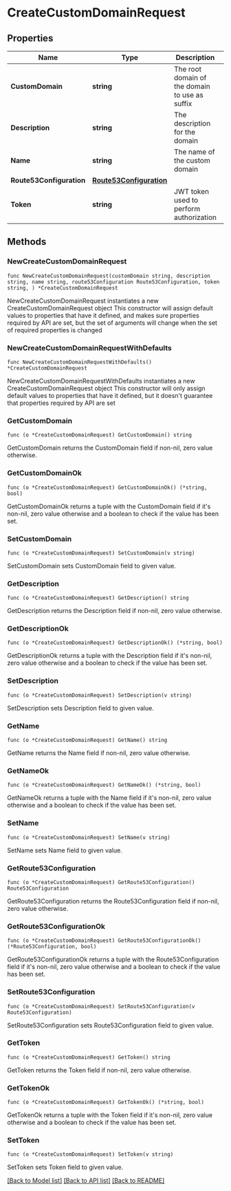 # CreateCustomDomainRequest

## Properties

Name | Type | Description | Notes
------------ | ------------- | ------------- | -------------
**CustomDomain** | **string** | The root domain of the domain to use as suffix | 
**Description** | **string** | The description for the domain | 
**Name** | **string** | The name of the custom domain | 
**Route53Configuration** | [**Route53Configuration**](Route53Configuration.md) |  | 
**Token** | **string** | JWT token used to perform authorization | 

## Methods

### NewCreateCustomDomainRequest

`func NewCreateCustomDomainRequest(customDomain string, description string, name string, route53Configuration Route53Configuration, token string, ) *CreateCustomDomainRequest`

NewCreateCustomDomainRequest instantiates a new CreateCustomDomainRequest object
This constructor will assign default values to properties that have it defined,
and makes sure properties required by API are set, but the set of arguments
will change when the set of required properties is changed

### NewCreateCustomDomainRequestWithDefaults

`func NewCreateCustomDomainRequestWithDefaults() *CreateCustomDomainRequest`

NewCreateCustomDomainRequestWithDefaults instantiates a new CreateCustomDomainRequest object
This constructor will only assign default values to properties that have it defined,
but it doesn't guarantee that properties required by API are set

### GetCustomDomain

`func (o *CreateCustomDomainRequest) GetCustomDomain() string`

GetCustomDomain returns the CustomDomain field if non-nil, zero value otherwise.

### GetCustomDomainOk

`func (o *CreateCustomDomainRequest) GetCustomDomainOk() (*string, bool)`

GetCustomDomainOk returns a tuple with the CustomDomain field if it's non-nil, zero value otherwise
and a boolean to check if the value has been set.

### SetCustomDomain

`func (o *CreateCustomDomainRequest) SetCustomDomain(v string)`

SetCustomDomain sets CustomDomain field to given value.


### GetDescription

`func (o *CreateCustomDomainRequest) GetDescription() string`

GetDescription returns the Description field if non-nil, zero value otherwise.

### GetDescriptionOk

`func (o *CreateCustomDomainRequest) GetDescriptionOk() (*string, bool)`

GetDescriptionOk returns a tuple with the Description field if it's non-nil, zero value otherwise
and a boolean to check if the value has been set.

### SetDescription

`func (o *CreateCustomDomainRequest) SetDescription(v string)`

SetDescription sets Description field to given value.


### GetName

`func (o *CreateCustomDomainRequest) GetName() string`

GetName returns the Name field if non-nil, zero value otherwise.

### GetNameOk

`func (o *CreateCustomDomainRequest) GetNameOk() (*string, bool)`

GetNameOk returns a tuple with the Name field if it's non-nil, zero value otherwise
and a boolean to check if the value has been set.

### SetName

`func (o *CreateCustomDomainRequest) SetName(v string)`

SetName sets Name field to given value.


### GetRoute53Configuration

`func (o *CreateCustomDomainRequest) GetRoute53Configuration() Route53Configuration`

GetRoute53Configuration returns the Route53Configuration field if non-nil, zero value otherwise.

### GetRoute53ConfigurationOk

`func (o *CreateCustomDomainRequest) GetRoute53ConfigurationOk() (*Route53Configuration, bool)`

GetRoute53ConfigurationOk returns a tuple with the Route53Configuration field if it's non-nil, zero value otherwise
and a boolean to check if the value has been set.

### SetRoute53Configuration

`func (o *CreateCustomDomainRequest) SetRoute53Configuration(v Route53Configuration)`

SetRoute53Configuration sets Route53Configuration field to given value.


### GetToken

`func (o *CreateCustomDomainRequest) GetToken() string`

GetToken returns the Token field if non-nil, zero value otherwise.

### GetTokenOk

`func (o *CreateCustomDomainRequest) GetTokenOk() (*string, bool)`

GetTokenOk returns a tuple with the Token field if it's non-nil, zero value otherwise
and a boolean to check if the value has been set.

### SetToken

`func (o *CreateCustomDomainRequest) SetToken(v string)`

SetToken sets Token field to given value.



[[Back to Model list]](../README.md#documentation-for-models) [[Back to API list]](../README.md#documentation-for-api-endpoints) [[Back to README]](../README.md)


